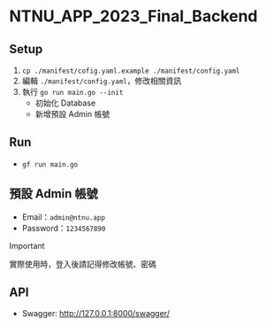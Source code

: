 # NTNU_APP_2023_Final_Backend

## Setup
1. `cp ./manifest/cofig.yaml.example ./manifest/config.yaml`
2. 編輯 `./manifest/config.yaml`，修改相關資訊
3. 執行 `go run main.go --init`
    - 初始化 Database
    - 新增預設 Admin 帳號

## Run
- `gf run main.go`

## 預設 Admin 帳號
- Email：`admin@ntnu.app`
- Password：`1234567890`

> [!IMPORTANT]
> 實際使用時，登入後請記得修改帳號、密碼

## API
- Swagger: http://127.0.0.1:8000/swagger/